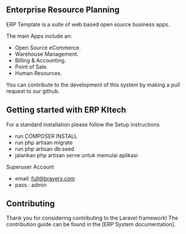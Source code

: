 ## Enterprise Resource Planning

ERP Template is a suite of web based open source business apps.

The main Apps include an:

- Open Source eCommerce.
- Warehouse Management.
- Billing & Accounting.
- Point of Sale.
- Human Resources.

You can contribute to the development of this system by making a pull request to our github.

## Getting started with ERP Kltech

For a standard installation please follow the Setup instructions

- run COMPOSER INSTALL
- run php artisan migrate
- run php artisan db:seed
- jalankan php artisan serve untuk memulai aplikasi

Superuser Account

- email: full@bravery.com
- pass : admin

## Contributing

Thank you for considering contributing to the Laravel framework! The contribution guide can be found in the [ERP System documentation].
